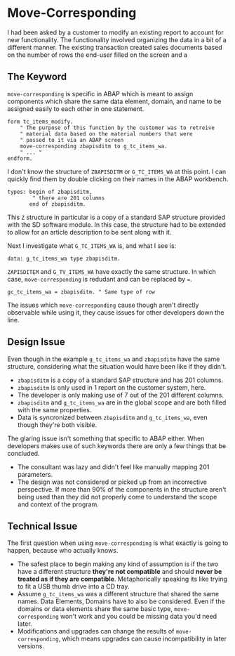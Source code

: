 Move-Corresponding
==================

I had been asked by a customer to modify an existing report to account for new functionality. The functionality involved organizing the data in a bit of a different manner. The existing transaction created sales documents based on the number of rows the end-user filled on the screen and a 

## The Keyword

`move-corresponding` is specific in ABAP which is meant to assign components which share the same data element, domain, and name to be assigned easily to each other in one statement. 

```abap
form tc_items_modify.
	" The purpose of this function by the customer was to retreive
	" material data based on the material numbers that were
	" passed to it via an ABAP screen
	move-corresponding zbapisditm to g_tc_items_wa.
	" ... "
endform.
```

I don't know the structure of `ZBAPISDITM` or `G_TC_ITEMS_WA` at this point. I can quickly find them by double clicking on their names in the ABAP workbench.

```abap
types: begin of zbapisditm,
		" there are 201 columns
	   end of zbapisditm.
```

This `Z` structure in particular is a copy of a standard SAP structure provided with the SD software module. In this case, the structure had to be extended to allow for an article description to be sent along with it.

Next I investigate what `G_TC_ITEMS_WA` is, and what I see is:

```abap
data: g_tc_items_wa type zbapisditm.
```

`ZAPISDITEM` and `G_TV_ITEMS_WA` have exactly the same structure. In which case, `move-corresponding` is redudant and can be replaced by `=`.

```abap
gc_tc_items_wa = zbapisditm. " Same type of row
```

The issues which `move-corresponding` cause though aren't directly observable while using it, they cause issues for other developers down the line.

## Design Issue

Even though in the example `g_tc_items_wa` and `zbapisditm` have the same structure, considering what the situation would have been like if they didn't.

* `zbapisditm` is a copy of a standard SAP structure and has 201 columns.
* `zbapisditm` is only used in 1 report on the customer system, here.
* The developer is only making use of 7 out of the 201 different columns.
* `zbapisditm` and `g_tc_items_wa` are in the global scope and are both filled with the same properties.
* Data is syncronized between `zbapisditm` and `g_tc_items_wa`, even though they're both visible. 

The glaring issue isn't something that specific to ABAP either. When developers makes use of such keywords there are only a few things that be concluded.

* The consultant was lazy and didn't feel like manually mapping 201 parameters.
* The design was not considered or picked up from an incorrective perspective. If more than 90% of the components in the structure aren't being used than they did not properly come to understand the scope and context of the program.

## Technical Issue

The first question when using `move-corresponding` is what exactly is going to happen, because who actually knows. 

* The safest place to begin making any kind of assumption is if the two have a different structure **they're not compatible** and should **never be treated as if they are compatible**. Metaphorically speaking its like trying to fit a USB thumb drive into a CD tray.
* Assume `g_tc_items_wa` was a different structure that shared the same names. Data Elements, Domains have to also be considered. Even if the domains or data elements share the same basic type, `move-corresponding` won't work and you could be missing data you'd need later.
* Modifications and upgrades can change the results of `move-corresponding`, which means upgrades can cause incompatibility in later versions.
